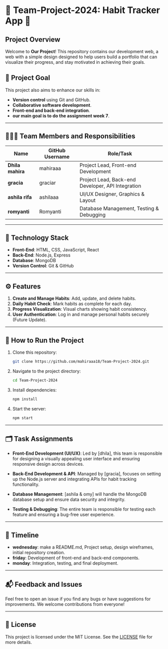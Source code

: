 # 🎯 Team-Project-2024: Habit Tracker App 🚀

## Project Overview
Welcome to **Our Project**! This repository contains our development web, a web with a simple design designed to help users build a portfolio that can visualize their progress, and stay motivated in achieving their goals.

## 🌟 Project Goal

This project also aims to enhance our skills in:
- **Version control** using Git and GitHub.
- **Collaborative software development**.
- **Front-end and back-end integration**.
- **our main goal is to do the assignment week 7**.

---

## 🧑‍🤝‍🧑 Team Members and Responsibilities

| Name            | GitHub Username      | Role/Task                                 |
|-----------------|----------------------|-------------------------------------------|
| **Dhila mahira**  | mahiraaa        | Project Lead, Front-end Development       |
| **gracia**   | graciar    | Project Lead, Back-end Developer, API Integration       |
| **ashila rifa**   | ashilaaa     | UI/UX Designer, Graphics & Layout         |
| **romyanti**   | Romyanti     | Database Management, Testing & Debugging  |

---

## 🔧 Technology Stack
- **Front-End**: HTML, CSS, JavaScript, React
- **Back-End**: Node.js, Express
- **Database**: MongoDB
- **Version Control**: Git & GitHub

---

## ⚙️ Features
1. **Create and Manage Habits**: Add, update, and delete habits.
2. **Daily Habit Check**: Mark habits as complete for each day.
3. **Progress Visualization**: Visual charts showing habit consistency.
4. **User Authentication**: Log in and manage personal habits securely (Future Update).

---

## 🚀 How to Run the Project
1. Clone this repository:
    ```bash
    git clone https://github.com/mahiraaa18/Team-Project-2024.git
    ```

2. Navigate to the project directory:
    ```bash
    cd Team-Project-2024
    ```

3. Install dependencies:
    ```bash
    npm install
    ```

4. Start the server:
    ```bash
    npm start
    ```

---

## 🗂️ Task Assignments

- **Front-End Development (UI/UX)**: Led by [dhila], this team is responsible for designing a visually appealing user interface and ensuring responsive design across devices.
  
- **Back-End Development & API**: Managed by [gracia], focuses on setting up the Node.js server and integrating APIs for habit tracking functionality.

- **Database Management**: [ashila & omy] will handle the MongoDB database setup and ensure data security and integrity.

- **Testing & Debugging**: The entire team is responsible for testing each feature and ensuring a bug-free user experience.

---

## 📅 Timeline

- **wednesday**: make a README.md, Project setup, design wireframes, initial repository creation.
- **friday**: Development of front-end and back-end components.
- **monday**: Integration, testing, and final deployment.

---

## 📬 Feedback and Issues
Feel free to open an issue if you find any bugs or have suggestions for improvements. We welcome contributions from everyone!

---

## 📝 License
This project is licensed under the MIT License. See the [LICENSE](LICENSE) file for more details.

